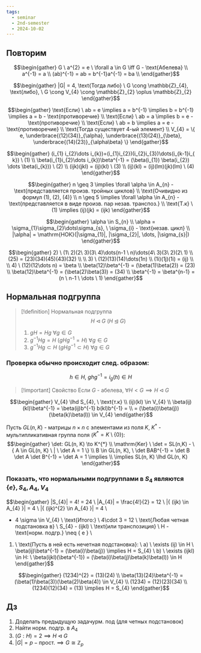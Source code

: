 ```yaml
---
tags:
  - seminar
  - 2nd-semester
  - 2024-10-02
---
```

## Повторим


$$\begin{gather}
G \ a^{2} = e \ \forall a \in G \iff G - \text{Абелева} \\
a^{-1} = a \\
(ab)^{-1} = ab = b^{-1}a^{-1} = ba \\
\end{gather}$$

$$\begin{gather}
|G| = 4, \text{Тогда либо} \ G \cong \mathbb{Z}_{4}, \text{либо}, \ G \cong V_{4} \cong \mathbb{Z}_{2} \oplus \mathbb{Z}_{2}
\end{gather}$$

$$\begin{gather}
\text{Если} \ ab = e \implies a = b^{-1} \implies b = b^{-1} \implies a = b - \text{противоречие} \\
\text{Если} \ ab = a \implies b = e - \text{противоречие} \\
\text{Если} \ ab = b \implies a = e - \text{противоречие} \\
\text{Тогда существует 4-ый элемент} \\
V_{4} = \{ e, \underbrace{(12)(34)}_{\alpha}, \underbrace{(13)(24)}_{\beta}, \underbrace{(14)(23)}_{\alpha\beta} \}
\end{gather}$$

$$\begin{gather}
(i_{1} i_{2}\dots i_{k})=(i_{1}i_{2})(i_{2}i_{3})\dots(i_{k-1}i_{
k}) \ (1) \\
\beta(i_{1}i_{2}\dots i_{k})\beta^{-1} = (\beta(i_{1}) \beta(i_{2}) \dots \beta(i_{k})) \ (2) \\
(ijk)(jkl) = (ij)(kl) \ (3) \\
(ij)(kl) = (ij)(lm)(jk)(lm) \ (4)
\end{gather}$$

$$\begin{gather}
n \geq 3 \implies \forall \alpha \in A_{n} - \text{представляется произв. тройных циклов} \\
\text{Очивидно из формул (1), (2), (4)} \\
n \geq 5 \implies \forall \alpha \in A_{n} - \text{представляется в виде произв. пар незав. транспоз.} \\
\text{Т.к} \ (1) \implies (ij)(jk) = (ijk)
\end{gather}$$

$$\begin{gather}
\alpha \in S_{n} \\
\alpha = \sigma_{1}\sigma_{2}\dots\sigma_{s}, \ \sigma_{i} - \text{незав. цикл} \\
|\alpha| = \mathrm{НОК}(|\sigma_{1}|, |\sigma_{2}|, \dots, |\sigma_{s}|)
\end{gather}$$

$$\begin{gather}
2) \ (1\ 2)(2\ 3)(3\ 4)\dots(n-1 \ n)\dots(4\ 3)(3\ 2)(2\ 1) \\
(25) = (23)(34)(45)(43)(32) \\
\\
3) \ (12)(13)(14)\dots(1n) \\
(1i)(1j)(1i) = (ij) \\
\\
4) \ (12)(12\dots n) = \beta \\
\beta(12)\beta^{-1} = (\beta(1)\beta(2)) = (23) \\
\beta(12)\beta^{-1} = (\beta(2)\beta(3)) = (34) \\
\beta^{-1} = \beta^{n-1} = (n \ n-1 \ \dots \ 1)
\end{gather}$$

## Нормальная подгруппа

> [!definition] Нормальная подгруппа
> $$H \lhd G \ (H \unlhd G)$$
> 1. $gH = Hg \ \forall g \in G$
> 2. $g^{-1}Hg = H \ (gHg^{-1} = H) \ \forall g \in G$
> 3. $g^{-1}Hg \subset H \ (gHg^{-1} \subset H) \ \forall g \in G$

### Проверка обычно происходит след. образом:

$$h \in H, \ ghg^{-1} = i_{g}(h) \in H$$

> [!important] Свойство
> Если $G$ - абелева, $\forall H < G \implies H \lhd G$

$$\begin{gather}
V_{4} \lhd S_{4}, \ \text{т.к} \\
(ij)(kl) \in V_{4} \\
\beta(ij)(kl)\beta^{-1} = \beta(ij)b^{-1} b(kl)b^{-1} = \\
= (\beta(i)\beta(j))(\beta(k)\beta(l)) \in V_{4}
\end{gather}$$

Пусть $GL(n, K)$ - матрицы $n\times n$ с элементами из поля $K$, $K^{*}$ - мультипликативная группа поля ($K^{*} = K \setminus \{ 0 \}$):
$$\begin{gather}
\det: GL(n, K) \to K^{*} \\
\mathrm{Ker} \ \det = SL(n,K) - \{ A \in GL(n, K) \ | \ \det A = 1 \} \\
B \in GL(n, K), \ \det BAB^{-1} = \det B \det A \det B^{-1} = \det A = 1 \implies \\
\implies SL(n, K) \lhd GL(n, K)
\end{gather}$$

### Показать, что нормальными подгруппами в $S_{4}$ являются $\{ e \}, S_{4}, A_{4}, V_{4}$

$$\begin{gather}
|S_{4}| = 4! = 24 \\
|A_{4}| = \frac{4!}{2} = 12 \\
|\{ (ijk) \in A_{4} \}| = 4 \\
|\{ (ijk)^{2} \in A_{4} \}| = 4 \\
+ 4 \sigma \in V_{4} \\
\text{Итого:} \ 4\cdot 3 = 12 \\
\text{Любая четная подстановка в} \ S_{4} - (ijkl) \ \text{или транспозиция} \\
H - \text{норм. подгр.} \neq \{ e \} \\
1) \ \text{Пусть в ней есть нечетная подстановка}: \\
a) \ \exists (ij) \in H \\
\beta(ij)\beta^{-1} = (\beta(i)\beta(j)) \implies H = S_{4} \\
b) \ \exists (ijkl) \in H: \\
\beta(ijkl)(\beta^{-1}) = (\beta(i)\beta(j)\beta(k)\beta(l)) \in H
\end{gather}$$

$$\begin{gather}
(1234)^{2} = (13)(24) \\
\beta(13)(24)\beta^{-1} = (\beta(1)\beta(3))(\beta(2)\beta(4)) \in V_{4} \\
(1234) = (12)(23)(34) \\
(1234)(12)(34) = (13) \implies H = S_{4}
\end{gather}$$

## Дз

1. Доделать предыдущую задачурм. под (для четных подстановок)
2. Найти норм. подгр. в $A_{4}$
3. $(G: H) = 2 \implies H\lhd G$
4. $|G| = p - \text{прост.} \implies G\cong \mathbb{Z}_{p}$